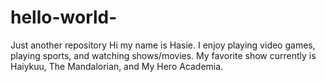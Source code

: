# hello-world-
Just another repository
Hi my name is Hasie. I enjoy playing video games, playing sports, and watching shows/movies. My favorite show currently is Haiykuu, The Mandalorian, and My Hero Academia. 
